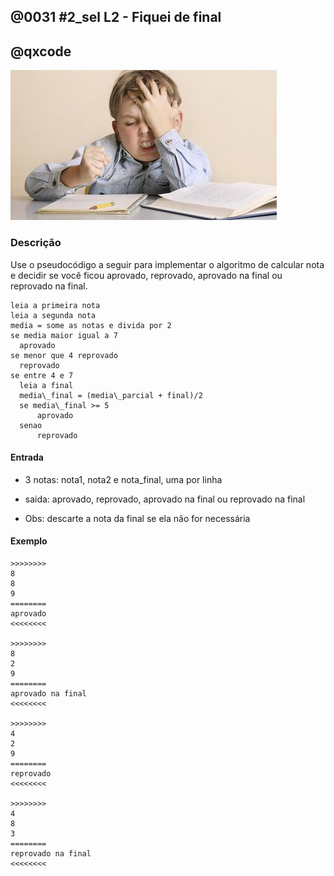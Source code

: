 ## @0031 #2_sel L2 - Fiquei de final
## @qxcode

![Enzo de recuperação](capa.jpg)

### Descrição
Use o pseudocódigo a seguir para implementar o algoritmo de calcular nota e decidir se você ficou aprovado, reprovado, aprovado na final ou reprovado na final.

```
leia a primeira nota
leia a segunda nota
media = some as notas e divida por 2
se media maior igual a 7
  aprovado
se menor que 4 reprovado
  reprovado
se entre 4 e 7
  leia a final
  media\_final = (media\_parcial + final)/2
  se media\_final >= 5
      aprovado
  senao
      reprovado
```


#### Entrada

* 3 notas: nota1, nota2 e nota\_final, uma por linha
 
* saida: aprovado, reprovado, aprovado na final ou reprovado na final
* Obs: descarte a nota da final se ela não for necessária

#### Exemplo

```
>>>>>>>>
8
8
9
========
aprovado
<<<<<<<<

>>>>>>>>
8
2
9
========
aprovado na final
<<<<<<<<

>>>>>>>>
4
2
9
========
reprovado
<<<<<<<<

>>>>>>>>
4
8
3
========
reprovado na final
<<<<<<<<

```

<!---


>>>>>>>>
4
8
3.99
========
reprovado na final
<<<<<<<<
--->